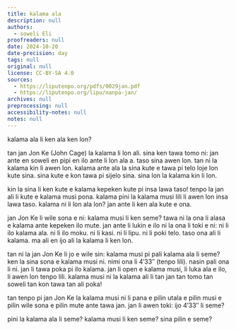 ```yaml
---
title: kalama ala
description: null
authors:
  - soweli Eli
proofreaders: null
date: 2024-10-20
date-precision: day
tags: null
original: null
license: CC-BY-SA 4.0
sources:
  - https://liputenpo.org/pdfs/0029jan.pdf
  - https://liputenpo.org/lipu/nanpa-jan/
archives: null
preprocessing: null
accessibility-notes: null
notes: null
---
```


kalama ala li ken ala ken lon?

tan jan Jon Ke (John Cage) la kalama li lon ali. sina ken tawa tomo ni: jan ante en soweli en pipi en ilo ante li lon ala a. taso sina awen lon. tan ni la kalama kin li awen lon. kalama ante ala la sina kute e tawa pi telo loje lon kute sina. sina kute e kon tawa pi sijelo sina. sina lon la kalama kin li lon.

kin la sina li ken kute e kalama kepeken kute pi insa lawa taso! tenpo la jan ali li kute e kalama musi pona. kalama pini la kalama musi lili li awen lon insa lawa taso. kalama ni li lon ala lon? jan ante li ken ala kute e ona.

jan Jon Ke li wile sona e ni: kalama musi li ken seme? tawa ni la ona li alasa e kalama ante kepeken ilo mute. jan ante li lukin e ilo ni la ona li toki e ni: ni li ilo kalama ala. ni li ilo moku. ni li kasi. ni li lipu. ni li poki telo. taso ona ali li kalama. ma ali en ijo ali la kalama li ken lon.

tan ni la jan Jon Ke li jo e wile sin: kalama musi pi pali kalama ala li seme? ken la sina sona e kalama musi ni. nimi ona li 4′33″ (tenpo lili). nasin pali ona li ni. jan li tawa poka pi ilo kalama. jan li open e kalama musi, li luka ala e ilo, li awen lon tenpo lili. kalama musi ni la kalama ali li tan jan tan tomo tan soweli tan kon tawa tan ali poka!

tan tenpo pi jan Jon Ke la kalama musi ni li pana e pilin utala e pilin musi e pilin wile sona e pilin mute ante tawa jan. jan li awen toki: ijo 4′33″ li seme?

pini la kalama ala li seme? kalama musi li ken seme? sina pilin e seme?
